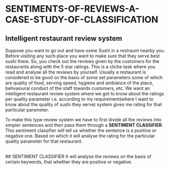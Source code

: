 # SENTIMENTS-OF-REVIEWS-A-CASE-STUDY-OF-CLASSIFICATION
## Intelligent restaurant review system
<p>Suppose you want to go out and have some Sushi in a restraunt nearby you. Before visiting any such place you want to make sure that they serve best sushi there. So, you check out the reviews given by the customers for the restaurants along with the 5 star ratings. This is a cliche task where you read and analyse all the reviews by yourself. Usually a restaurant is considered to be good on the basis of some set parameters some of which are quality of food, serving speed, hygiene and ambiance of the place, behvaioural conduct of the staff towards customers, etc. We want an intelligent restaurant review system where we got to know about the ratings per quality parameter i.e. according to my requirement(where I want to know about the quality of sushi they serve) system gives me rating for that particular parameter.</p>
<p>To make this type review system we have to first divide all the reviews into simpler sentences and then pass them through a <strong>SENTIMENT CLASSIFIER</strong>. This sentiment classifier will tell us whether the sentence is a positive or negative one. Based on which it will analyse the rating for the particular quality parameter for that restaurant.</p>
<br>
## SENTIMENT CLASSIFIER
It will analyse the reviews on the basis of certain keywords, that whether they are positive or negative.
